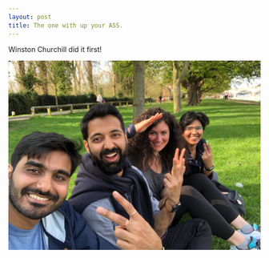 ```yaml
---
layout: post
title: The one with up your ASS.
---
```


Winston Churchill did it first!

![Ass](/images/up_your_Ass.jpg)

